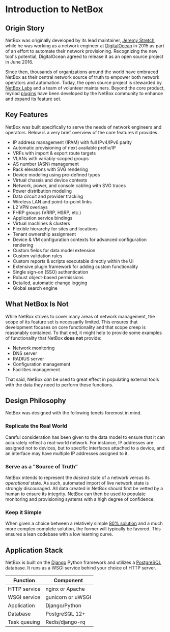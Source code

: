 # Introduction to NetBox

## Origin Story

NetBox was originally developed by its lead maintainer, [Jeremy Stretch](https://github.com/jeremystretch), while he was working as a network engineer at [DigitalOcean](https://www.digitalocean.com/) in 2015 as part of an effort to automate their network provisioning. Recognizing the new tool's potential, DigitalOcean agreed to release it as an open source project in June 2016.

Since then, thousands of organizations around the world have embraced NetBox as their central network source of truth to empower both network operators and automation. Today, the open source project is stewarded by [NetBox Labs](https://netboxlabs.com/) and a team of volunteer maintainers. Beyond the core product, myriad [plugins](https://netbox.dev/plugins/) have been developed by the NetBox community to enhance and expand its feature set.

## Key Features

NetBox was built specifically to serve the needs of network engineers and operators. Below is a very brief overview of the core features it provides.

* IP address management (IPAM) with full IPv4/IPv6 parity
* Automatic provisioning of next available prefix/IP
* VRFs with import & export route targets
* VLANs with variably-scoped groups
* AS number (ASN) management
* Rack elevations with SVG rendering
* Device modeling using pre-defined types
* Virtual chassis and device contexts
* Network, power, and console cabling with SVG traces
* Power distribution modeling
* Data circuit and provider tracking
* Wireless LAN and point-to-point links
* L2 VPN overlays
* FHRP groups (VRRP, HSRP, etc.)
* Application service bindings
* Virtual machines & clusters
* Flexible hierarchy for sites and locations
* Tenant ownership assignment
* Device & VM configuration contexts for advanced configuration rendering
* Custom fields for data model extension
* Custom validation rules
* Custom reports & scripts executable directly within the UI
* Extensive plugin framework for adding custom functionality
* Single sign-on (SSO) authentication
* Robust object-based permissions
* Detailed, automatic change logging
* Global search engine

## What NetBox Is Not

While NetBox strives to cover many areas of network management, the scope of its feature set is necessarily limited. This ensures that development focuses on core functionality and that scope creep is reasonably contained. To that end, it might help to provide some examples of functionality that NetBox **does not** provide:

* Network monitoring
* DNS server
* RADIUS server
* Configuration management
* Facilities management

That said, NetBox _can_ be used to great effect in populating external tools with the data they need to perform these functions.

## Design Philosophy

NetBox was designed with the following tenets foremost in mind.

### Replicate the Real World

Careful consideration has been given to the data model to ensure that it can accurately reflect a real-world network. For instance, IP addresses are assigned not to devices, but to specific interfaces attached to a device, and an interface may have multiple IP addresses assigned to it.

### Serve as a "Source of Truth"

NetBox intends to represent the _desired_ state of a network versus its _operational_ state. As such, automated import of live network state is strongly discouraged. All data created in NetBox should first be vetted by a human to ensure its integrity. NetBox can then be used to populate monitoring and provisioning systems with a high degree of confidence.

### Keep it Simple

When given a choice between a relatively simple [80% solution](https://en.wikipedia.org/wiki/Pareto_principle) and a much more complex complete solution, the former will typically be favored. This ensures a lean codebase with a low learning curve.

## Application Stack

NetBox is built on the [Django](https://djangoproject.com/) Python framework and utilizes a [PostgreSQL](https://www.postgresql.org/) database. It runs as a WSGI service behind your choice of HTTP server.

| Function           | Component         |
|--------------------|-------------------|
| HTTP service       | nginx or Apache   |
| WSGI service       | gunicorn or uWSGI |
| Application        | Django/Python     |
| Database           | PostgreSQL 12+    |
| Task queuing       | Redis/django-rq   |
